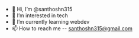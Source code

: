 - 👋 Hi, I’m @santhoshn315
- 👀 I’m interested in tech
- 🌱 I’m currently learning webdev
- 📫 How to reach me -- santhoshn315@gmail.com

<!---
santhoshn315/santhoshn315 is a ✨ special ✨ repository because its `README.md` (this file) appears on your GitHub profile.
You can click the Preview link to take a look at your changes.
--->
